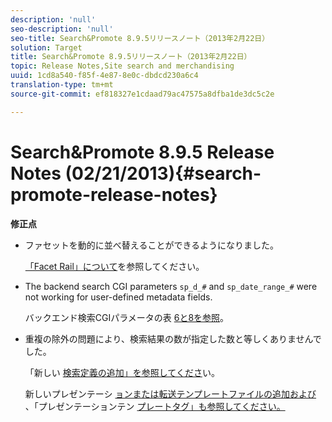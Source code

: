 ```yaml
---
description: 'null'
seo-description: 'null'
seo-title: Search&Promote 8.9.5リリースノート（2013年2月22日）
solution: Target
title: Search&Promote 8.9.5リリースノート（2013年2月22日）
topic: Release Notes,Site search and merchandising
uuid: 1cd8a540-f85f-4e87-8e0c-dbdcd230a6c4
translation-type: tm+mt
source-git-commit: ef818327e1cdaad79ac47575a8dfba1de3dc5c2e

---
```



# Search&amp;Promote 8.9.5 Release Notes (02/21/2013){#search-promote-release-notes}

**修正点**

* ファセットを動的に並べ替えることができるようになりました。

   [「Facet Rail」について](../c-about-design-menu/c-about-facet-rails.md#concept_1FDC8BCDFFC84A0889DA670F63D5F6DB)を参照してください。

* The backend search CGI parameters `sp_d_#` and `sp_date_range_#` were not working for user-defined metadata fields.

   バックエンド検索CGIパラメータの表 [6と8を参照](../c-appendices/c-cgiparameters.md#reference_582E85C3886740C98FE88CA9DF7918E8)。

* 重複の除外の問題により、検索結果の数が指定した数と等しくありませんでした。

   「新しい [検索定義の追加」を参照してくださ](../c-about-settings-menu/c-about-searching-menu.md#task_98D3A168AB5D4F30A1ADB6E0D48AB648)い。

   新しいプレゼンテーシ [ョンまたは転送テンプレートファイルの追加および](../c-about-design-menu/c-about-templates.md#task_73199757B6E748CAA604902FF913F012) 、「プレゼンテーションテン [プレートタグ」も参照してください。](../c-appendices/c-templates.md#reference_F1BBF616BCEC4AD7B2548ECD3CA74C64)

